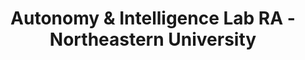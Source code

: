 ---
title: "Autonomy & Intelligence Lab RA - Northeastern University"
collection: work-experiences
type: #"northeastern"
# permalink: /work-experiences/computing-fundamentals-ta-neu/ 
period: Dec 2023 - Present
authors: 
bookcover: 
location: Boston, MA
classes: wide
description: <p><ul><li>Utilize fisheye stereo cameras and IMU on Unitree Go1 quadruped robot for SLAM algorithms in 3D mapping of school building.</li><li>Navigate Go1 robot autonomously between floors in school building implementing ROS2 Nav stack on acquired 3D maps.</li></ul></p>
---